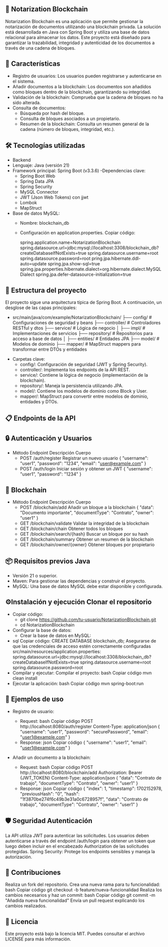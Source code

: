 ## 📜 Notarization Blockchain

Notarization Blockchain es una aplicación que permite gestionar la notarización de documentos utilizando una blockchain privada. La solución está desarrollada en Java con Spring Boot y utiliza una base de datos relacional para almacenar los datos. Este proyecto está diseñado para garantizar la trazabilidad, integridad y autenticidad de los documentos a través de una cadena de bloques.
## 🚀 Características

* Registro de usuarios: Los usuarios pueden registrarse y autenticarse en el sistema.
* Añadir documentos a la blockchain: Los documentos son añadidos como bloques dentro de la blockchain, garantizando su integridad.
* Validación de la blockchain: Comprueba que la cadena de bloques no ha sido alterada.
*  Consulta de documentos:
    * Búsqueda por hash del bloque.
    * Consulta de bloques asociados a un propietario.
    * Resumen de la blockchain: Consulta un resumen general de la cadena (número de bloques, integridad, etc.).
## 🛠 Tecnologías utilizadas 
- Backend
- Lenguaje: Java (versión 21)
- Framework principal: Spring Boot (v3.3.6)
 -Dependencias clave: 
    * Spring Boot Web 
    * Spring Data JPA 
    * Spring Security 
    * MySQL Connector 
    * JWT (Json Web Tokens) con jjwt 
    * Lombok 
    * MapStruct
- Base de datos MySQL:
    * Nombre: blockchain_db 
    * Configuración en application.properties. Copiar código: 
        
        spring.application.name=NotarizationBlockchain
        spring.datasource.url=jdbc:mysql://localhost:3308/blockchain_db?createDatabaseIfNotExists=true
        spring.datasource.username=root
        spring.datasource.password=root
        pring.jpa.hibernate.ddl-auto=update
        spring.jpa.show-sql=true
        spring.jpa.properties.hibernate.dialect=org.hibernate.dialect.MySQLDialect
        spring.jpa.defer-datasource-initialization=true
## 📂 Estructura del proyecto 
El proyecto sigue una arquitectura típica de Spring Boot. A continuación, un desglose de las capas principales:
 
- src/main/java/com/example/NotarizationBlockchain/
├── config/                # Configuraciones de seguridad y beans
├── controller/            # Controladores RESTful y dtos
├── service/               # Lógica de negocio
│   ├── impl/              # Implementaciones de servicios
├── repository/            # Repositorios para acceso a base de datos
│   ├── entities/          # Entidades JPA
├── model/                 # Modelos de dominio
├── mapper/                # MapStruct mappers para transformar entre DTOs y entidades
 
* Carpetas clave: 
    * config/: Configuración de seguridad (JWT y Spring Security). 
    * controller/: Implementa los endpoints de la API REST. 
    * service/: Contiene la lógica de negocio (implementación de la blockchain). 
    * repository/: Maneja la persistencia utilizando JPA. 
    * model/: Contiene los modelos de dominio como Block y User. 
    * mapper/: MapStruct para convertir entre modelos de dominio, entidades y DTOs. 

## 📋 Endpoints de la API 
## 🔒 Autenticación y Usuarios 
- Método Endpoint Descripción Cuerpo 
    * POST /auth/register Registrar un nuevo usuario 
    { "username": "user1", "password": "1234", "email": "user@example.com" } 
    * POST /auth/login Iniciar sesión y obtener un JWT 
    { "username": "user1", "password": "1234" } 
## 📜 Blockchain 
* Método Endpoint Descripción Cuerpo 
    * POST /blockchain/add Añadir un bloque a la blockchain { "data": "Documento importante", "documentType": "Contrato", "owner": "user1" } 
    * GET /blockchain/validate Validar la integridad de la blockchain  
    * GET /blockchain/chain Obtener todos los bloques  
    * GET /blockchain/search/{hash} Buscar un bloque por su hash  
    * GET /blockchain/summary Obtener un resumen de la blockchain  
    * GET /blockchain/owner/{owner} Obtener bloques por propietario  
## 📦  Requisitos previos Java 
* Versión 21 o superior. 
* Maven: Para gestionar las dependencias y construir el proyecto. 
* MySQL: Una base de datos MySQL debe estar disponible y configurada. 
## ⚙️Instalación y ejecución Clonar el repositorio
* Copiar código: 
    * git clone https://github.com/tu-usuario/NotarizationBlockchain.git 
    * cd NotarizationBlockchain 
* Configurar la base de datos: 
   * Crear la base de datos en MySQL: 
* sql Copiar código: CREATE DATABASE blockchain_db; 
Asegurarse de que las credenciales de acceso estén correctamente configuradas src/main/resources/application.properties: spring.datasource.url=jdbc:mysql://localhost:3308/blockchain_db?createDatabaseIfNotExists=true spring.datasource.username=root
spring.datasource.password=root 
* Compilar y ejecutar: Compilar el proyecto: bash Copiar código mvn clean install  
* Ejecutar la aplicación: bash Copiar código mvn spring-boot:run 
## 🧪 Ejemplos de uso 

* Registro de usuario: 
    * Request: bash Copiar código POST http://localhost:8080/auth/register Content-Type: application/json
    { "username": "user1", "password": "securePassword", "email": "user1@example.com" } 
    * Response: json Copiar código { "username": "user1", "email": "user1@example.com" } 
    
* Añadir un documento a la blockchain: 
    * Request: bash Copiar código POST http://localhost:8080/blockchain/add Authorization: Bearer {JWT_TOKEN} Content-Type: application/json { "data": "Contrato de trabajo", "documentType": "Contrato", "owner": "user1" } 
    * Response: json Copiar código { "index": 1, "timestamp": 1702152978, "previousHash": "0", "hash": "1f3870be274f6c49b3e31a0c6728957f", "data": "Contrato de trabajo", "documentType": "Contrato", "owner": "user1" }
## 🛡 Seguridad Autenticación 
La API utiliza JWT para autenticar las solicitudes. Los usuarios deben autenticarse a través del endpoint /auth/login para obtener un token que luego deben incluir en el encabezado Authorization de las solicitudes protegidas. Spring Security: Protege los endpoints sensibles y maneja la autorización. 
## 🤝 Contribuciones 
Realiza un fork del repositorio. Crea una nueva rama para tu funcionalidad: bash Copiar código git checkout -b feature/nueva-funcionalidad Realiza los cambios necesarios y haz un commit: bash Copiar código git commit -m "Añadida nueva funcionalidad" Envía un pull request explicando los cambios realizados. 
## 📝  Licencia 
Este proyecto está bajo la licencia MIT. Puedes consultar el archivo LICENSE para más información.
